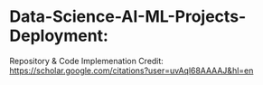 # Data-Science-AI-ML-Projects-Deployment:

Repository & Code Implemenation Credit: https://scholar.google.com/citations?user=uvAql68AAAAJ&hl=en
